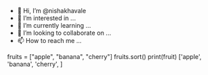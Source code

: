 - 👋 Hi, I’m @nishakhavale
- 👀 I’m interested in ...
- 🌱 I’m currently learning ...
- 💞️ I’m looking to collaborate on ...
- 📫 How to reach me ...

<!---
nishakhavale/nishakhavale is a ✨ special ✨ repository because its `README.md` (this file) appears on your GitHub profile.
You can click the Preview link to take a look at your changes.
--->
fruits = ["apple", "banana", "cherry"]
fruits.sort()
print(fruit)
['apple', 'banana', 'cherry', ]
